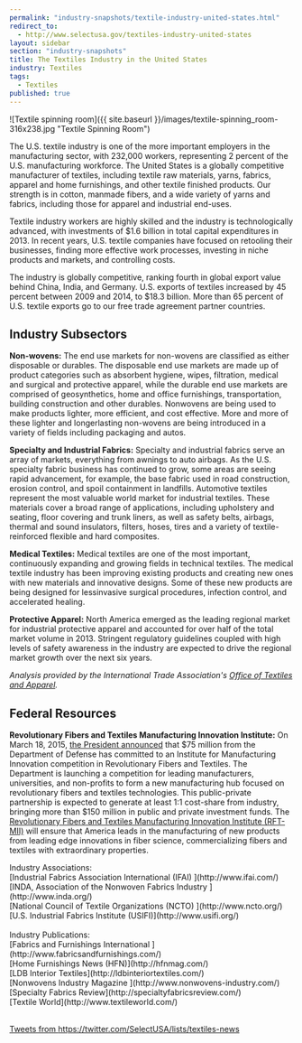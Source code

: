 ```yaml
---
permalink: "industry-snapshots/textile-industry-united-states.html"
redirect_to:
  - http://www.selectusa.gov/textiles-industry-united-states
layout: sidebar
section: "industry-snapshots"
title: The Textiles Industry in the United States
industry: Textiles
tags: 
  - Textiles
published: true
---
```


<span class="imgright">![Textile spinning room]({{ site.baseurl }}/images/textile-spinning_room-316x238.jpg "Textile Spinning Room")</span>

The U.S. textile industry is one of the more important employers in the manufacturing sector, with 232,000 workers, representing 2 percent of the U.S. manufacturing workforce. The United States is a globally competitive manufacturer of textiles, including textile raw materials, yarns, fabrics, apparel and home furnishings, and other textile finished products. Our strength is in cotton, manmade fibers, and a wide variety of yarns and fabrics, including those for apparel and industrial end-uses.

Textile industry workers are highly skilled and the industry is technologically advanced, with investments of $1.6 billion in total capital expenditures in 2013. In recent years, U.S. textile companies have focused on retooling their businesses, finding more effective work processes, investing in niche products and markets, and controlling costs.

The industry is globally competitive, ranking fourth in global export value behind China, India, and Germany.  U.S. exports of textiles increased by 45 percent between 2009 and 2014, to $18.3 billion.  More than 65 percent of U.S. textile exports go to our free trade agreement partner countries.

## Industry Subsectors

**Non-wovens:** The end use markets for non-wovens are classified as
either disposable or durables. The disposable end use
markets are made up of product categories such as
absorbent hygiene, wipes, filtration, medical and
surgical and protective apparel, while the durable end
use markets are comprised of geosynthetics, home
and office furnishings, transportation, building
construction and other durables. Nonwovens are being used
to make products lighter, more efficient, and cost
effective. More and more of these lighter and longerlasting
non-wovens are being introduced in a variety
of fields including packaging and autos. 

**Specialty and Industrial Fabrics:** Specialty and industrial fabrics serve an array of
markets, everything from awnings to auto airbags. As
the U.S. specialty fabric business has continued to
grow, some areas are seeing rapid advancement, for
example, the base fabric used in road construction,
erosion control, and spoil containment in landfills.
Automotive textiles represent the most valuable world
market for industrial textiles. These materials cover a
broad range of applications, including upholstery and
seating, floor covering and trunk liners, as well as
safety belts, airbags, thermal and sound insulators,
filters, hoses, tires and a variety of textile-reinforced
flexible and hard composites. 

**Medical Textiles:** Medical textiles are one of the most important,
continuously expanding and growing fields in technical
textiles. The medical textile industry has been
improving existing products and creating new ones
with new materials and innovative designs. Some of
these new products are being designed for lessinvasive
surgical procedures, infection control, and
accelerated healing.

**Protective Apparel:** North America emerged as the leading regional
market for industrial protective apparel and accounted
for over half of the total market volume in 2013.
Stringent regulatory guidelines coupled with high
levels of safety awareness in the industry are expected
to drive the regional market growth over the next six
years.

*Analysis provided by the International Trade Association's [Office of Textiles and Apparel](http://otexa.ita.doc.gov/).*

## Federal Resources

**Revolutionary Fibers and Textiles Manufacturing Innovation Institute:** On March 18, 2015, [the President announced](https://www.whitehouse.gov/the-press-office/2015/03/18/fact-sheet-president-obama-launches-competition-new-textiles-focused-man) that $75 million from the Department of Defense has committed to an Institute for Manufacturing Innovation competition in Revolutionary Fibers and Textiles. The Department is launching a competition for leading manufacturers, universities, and non-profits to form a new manufacturing hub focused on revolutionary fibers and textiles technologies. This public-private partnership is expected to generate at least 1:1 cost-share from industry, bringing more than $150 million in public and private investment funds. The [Revolutionary Fibers and Textiles Manufacturing Innovation Institute (RFT-MII)](http://manufacturing.gov/rft-mii.html) will ensure that America leads in the manufacturing of new products from leading edge innovations in fiber science, commercializing fibers and textiles with extraordinary properties. 

<span class="field field-type-link field-field-industry-assoications">
      <span class="field-label">Industry Associations:&nbsp;</span><br>
    <span class="field-items">
              <span class="field-item even">
                    [Industrial Fabrics Association International (IFAI) ](http://www.ifai.com/)        </span><br>
              <span class="field-item odd">
                    [INDA, Association of the Nonwoven Fabrics Industry ](http://www.inda.org/)        </span><br>
              <span class="field-item even">
                    [National Council of Textile Organizations (NCTO) ](http://www.ncto.org/)        </span><br>
              <span class="field-item odd">
                    [U.S. Industrial Fabrics Institute (USIFI)](http://www.usifi.org/)        </span>
        </span>
</span>
<br><Br>
<span class="field field-type-link field-field-industry-publications">
      <span class="field-label">Industry Publications:&nbsp;</span><br>
    <span class="field-items">
            <span class="field-item odd">
                    [Fabrics and Furnishings International ](http://www.fabricsandfurnishings.com/)        </span><br>
              <span class="field-item even">
                    [Home Furnishings News (HFN)](http://hfnmag.com/)        </span><br>
              <span class="field-item odd">
                    [LDB Interior Textiles](http://ldbinteriortextiles.com/)        </span><br>
              <span class="field-item even">
                    [Nonwovens Industry Magazine ](http://www.nonwovens-industry.com/)        </span><br>
              <span class="field-item odd">
                    [Specialty Fabrics Review](http://specialtyfabricsreview.com/)        </span><br>
              <span class="field-item even">
                    [Textile World](http://www.textileworld.com/)        </span>
        </span>
</span><br><br>

<a class="twitter-timeline" data-dnt="true" href="https://twitter.com/SelectUSA/lists/textiles-news" data-widget-id="614507238376521728">Tweets from https://twitter.com/SelectUSA/lists/textiles-news</a>
<script>!function(d,s,id){var js,fjs=d.getElementsByTagName(s)[0],p=/^http:/.test(d.location)?'http':'https';if(!d.getElementById(id)){js=d.createElement(s);js.id=id;js.src=p+"://platform.twitter.com/widgets.js";fjs.parentNode.insertBefore(js,fjs);}}(document,"script","twitter-wjs");</script>
